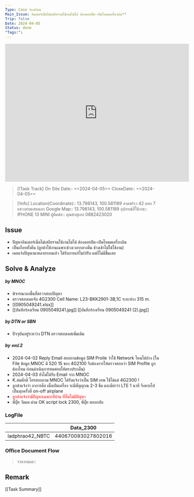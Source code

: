 ```yaml
---
Type: Case ร้องเรียน
Main_Issue: อินเตอร์เน็ตไม่เสถียรจนใช้งานไม่ได้ ต้องคอยปิด-เปิดโหมดเครื่องบิน**
Trip: false
Date: 2024-04-05
Status: done
"Tags:":
---
```

<iframe src="https://www.google.com/maps/embed?pb=!1m17!1m12!1m3!1d3874.680098653287!2d100.57861407461645!3d13.798148196219714!2m3!1f0!2f0!3f0!3m2!1i1024!2i768!4f13.1!3m2!1m1!2zMTPCsDQ3JzUzLjMiTiAxMDDCsDM0JzUyLjMiRQ!5e0!3m2!1sth!2sth!4v1715053659922!5m2!1sth!2sth" width="600" height="450" style="border:0;" allowfullscreen="" loading="lazy" referrerpolicy="no-referrer-when-downgrade"></iframe>

>[!Task Track]
>On Site Date::   ==2024-04-05== 
>CloseDate::   ==2024-04-05== 

>[!info]
>Location(Coordinate)::  13.798143, 100.581189    ลาดพร้าว 42 แยก 7 แขวงสามเสนนอก
>Google Map:: 13.798143, 100.581189
>อุปกรณ์ที่ใช้งาน:: IPHONE 13 MINI
>ผู้ติดต่อ:: คุณชาญเอก 0882423020

## Issue
- ปัญหาอินเตอร์เน็ตไม่เสถียรจนใช้งานไม่ได้  ต้องคอยปิด-เปิดโหมดเครื่องบิน  
- เป็นเกือบทั้งคืน (ลูกค้าใช้งานเฉพาะช่วงเวลากลางคืน ช่วงเช้าไม่ใด้ใช้งาน) 
- เคยแจ้งปัญหามาหลายรอบแล้ว ได้รับการแก้ไข/ปรับ แต่ก็ไม่ดีขึ้นเลย  

## Solve & Analyze
##### by MNOC
- พิจารณาลงพื้นที่ตรวจสอบปัญหา
- ตรวจสอบเคยจับ 4G2300 Cell Name: L23-BKK2901-3B,1C ระยะห่าง 315 m.
- [[0905049241.xlsx]]
- [[บันทึกร้องเรียน 0905049241.jpg]]    [[บันทึกร้องเรียน 0905049241 (2).jpg]]

##### by DTN or SBN
- ปัจจุบันอยู่ระหว่าง DTN ตรวจสอบเคสเพิ่มเติม

##### by คทป.2
- 2024-04-02 Reply Email สอบถามข้อมูล SIM Proile ว่าใช้ Network ไหนได้บ้าง (ใน File ข้อมูล MNOC มี 520 15 ของ 4G2100 จึงต้องการให้ตรวจสอบว่า SIM Profile ถูกต้องไหม ก่อนดำเนินการทดสอบให้ตรงประเด็น)
- 2024-04-03 ยังไม่ได้รับ Email จาก MNOC
- K.สมศักดิ์ โทรสอบถาม MNOC ได้รับแจ้งว่าเป็น SIM เทพ ใช้ได้แต่ 4G2300 !
- ลูกค้าแจ้งว่า อาการคือ เมื่อเปิดเครื่อง จะมีสัญญาณ 2-3 ขีด และมีคำว่า LTE  1 นาที จึงหายไป เป็นทุกครั้งที่ on-off airplane
- <font color="#ff0000">ลูกค้าแจ้งว่ามีปัญหาเฉพาะที่บ้าน ที่อื่นไม่มีปัญหา</font>
- พี่ปุ๊ย วัดผล ผ่าน OK script lock 2300,  พี่ปุ๊ย  ตอบกลับ

### LogFile

|                 | Data_2300          |
| --------------- | ------------------ |
| ladphrao42_NBTC | 440670093027802016 |


### Office Document Flow

>รายงานผล::

## Remark


[[Task Summary]]




